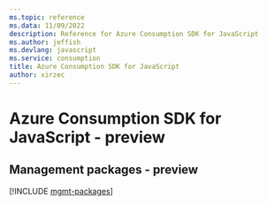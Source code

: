 ```yaml
---
ms.topic: reference
ms.data: 11/09/2022
description: Reference for Azure Consumption SDK for JavaScript
ms.author: jeffish
ms.devlang: javascript
ms.service: consumption
title: Azure Consumption SDK for JavaScript
author: xirzec
---
```

# Azure Consumption SDK for JavaScript - preview

## Management packages - preview
[!INCLUDE [mgmt-packages](consumption-mgmt-index.md)]